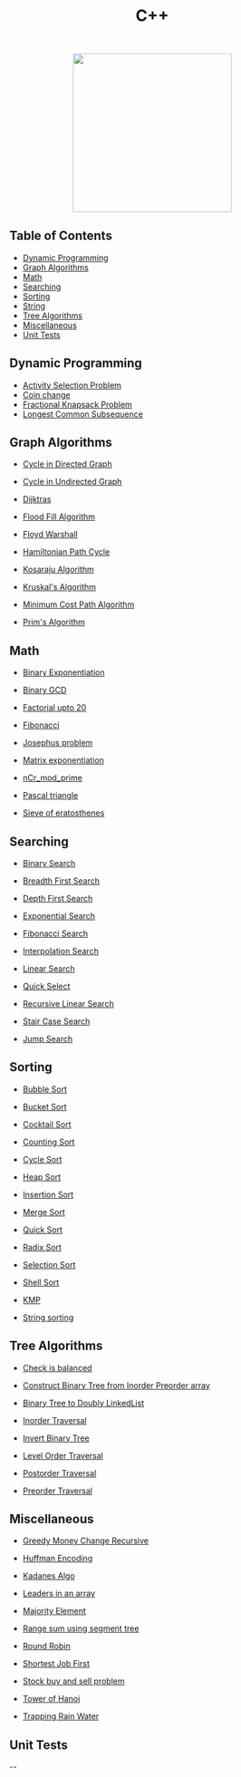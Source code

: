 <h1 align="center">C++</h1> <br>

<p align="center"><image src="https://external-content.duckduckgo.com/iu/?u=https%3A%2F%2Ftse1.mm.bing.net%2Fth%3Fid%3DOIP.PhVubETFXOlymmVf-z9xawHaHa%26pid%3DApi&f=1" width ="280" height="280"></image></p>

## Table of Contents

- [Dynamic Programming](#dynamic-programming)
- [Graph Algorithms](#graph)
- [Math](#math)
- [Searching](#searching)
- [Sorting](#sorting)
- [String](#string)
- [Tree Algorithms](#tree)
- [Miscellaneous](#others)
- [Unit Tests](#unit-tests)

<a name="dynamic-programming"/>

## Dynamic Programming

- [Activity Selection Problem](https://github.com/aniketsharma00411/algorithmsUse/blob/master/C%2B%2B/Dynamic%20Programming/activity_selection_problem.c)
- [Coin change](https://github.com/aniketsharma00411/algorithmsUse/blob/master/C%2B%2B/Dynamic%20Programming/dp_coin_change.cpp)
- [Fractional Knapsack Problem](https://github.com/aniketsharma00411/algorithmsUse/blob/master/C%2B%2B/Dynamic%20Programming/fractional_knapsack.c)
- [Longest Common Subsequence](https://github.com/aniketsharma00411/algorithmsUse/blob/master/C%2B%2B/Dynamic%20Programming/lcs.cpp)

<a name="graph"></a>

## Graph Algorithms

- [Cycle in Directed Graph](https://github.com/aniketsharma00411/algorithmsUse/blob/master/C%2B%2B/Graph%20Algorithms/cycle_in_directed_graph.cpp)

- [Cycle in Undirected Graph](https://github.com/aniketsharma00411/algorithmsUse/blob/master/C%2B%2B/Graph%20Algorithms/cycle_in_undirected_graph.cpp)

- [Dijktras](https://github.com/aniketsharma00411/algorithmsUse/blob/master/C%2B%2B/Graph%20Algorithms/dijktras.cpp)

- [Flood Fill Algorithm](https://github.com/aniketsharma00411/algorithmsUse/blob/master/C%2B%2B/Graph%20Algorithms/flood_fill_algorithm.cpp)

- [Floyd Warshall](https://github.com/aniketsharma00411/algorithmsUse/blob/master/C%2B%2B/Graph%20Algorithms/floyd_warshall.cpp)

- [Hamiltonian Path Cycle](https://github.com/aniketsharma00411/algorithmsUse/blob/master/C%2B%2B/Graph%20Algorithms/hamiltonian_path_cycle.cpp)

- [Kosaraju Algorithm](https://github.com/aniketsharma00411/algorithmsUse/blob/master/C%2B%2B/Graph%20Algorithms/kosaraju_algorithm.cpp)

- [Kruskal's Algorithm](https://github.com/aniketsharma00411/algorithmsUse/blob/master/C%2B%2B/Graph%20Algorithms/kruskal.cpp)

- [Minimum Cost Path Algorithm](https://github.com/aniketsharma00411/algorithmsUse/blob/master/C%2B%2B/Graph%20Algorithms/min_cost_path_of_graph.cpp)

- [Prim's Algorithm](https://github.com/aniketsharma00411/algorithmsUse/blob/master/C%2B%2B/Graph%20Algorithms/prim.cpp)

<a name="math"></a>

## Math

- [Binary Exponentiation](https://github.com/aniketsharma00411/algorithmsUse/blob/master/C%2B%2B/Math/binary_exponentiation.cpp)

- [Binary GCD](https://github.com/aniketsharma00411/algorithmsUse/blob/master/C%2B%2B/Math/binary_gcd.cpp)

- [Factorial upto 20](https://github.com/aniketsharma00411/algorithmsUse/blob/master/C%2B%2B/Math/factorial_20.cpp)

- [Fibonacci](https://github.com/aniketsharma00411/algorithmsUse/blob/master/C%2B%2B/Math/fibonacci.cpp)

- [Josephus problem](https://github.com/aniketsharma00411/algorithmsUse/blob/master/C%2B%2B/Math/josephus_problem.cpp)

- [Matrix exponentiation](https://github.com/aniketsharma00411/algorithmsUse/blob/master/C%2B%2B/Math/matrix_exponentiation.cpp)

- [nCr_mod_prime](https://github.com/aniketsharma00411/algorithmsUse/blob/master/C%2B%2B/Math/nCr_mod_prime.cpp)

- [Pascal triangle](https://github.com/aniketsharma00411/algorithmsUse/blob/master/C%2B%2B/Math/pascal_triangle.cpp)

- [Sieve of eratosthenes](https://github.com/aniketsharma00411/algorithmsUse/blob/master/C%2B%2B/Math/sieve_of_eratosthenes.cpp)

<a name="searching"></a>

## Searching

- [Binary Search](https://github.com/aniketsharma00411/algorithmsUse/blob/master/C%2B%2B/Searching/binary_search.cpp)

- [Breadth First Search](https://github.com/aniketsharma00411/algorithmsUse/blob/master/C%2B%2B/Searching/breadth_first_search.cpp)

- [Depth First Search](https://github.com/aniketsharma00411/algorithmsUse/blob/master/C%2B%2B/Searching/depth_first_search.cpp)

- [Exponential Search](https://github.com/aniketsharma00411/algorithmsUse/blob/master/C%2B%2B/Searching/exponential_search.cpp)

- [Fibonacci Search](https://github.com/aniketsharma00411/algorithmsUse/blob/master/C%2B%2B/Searching/fibonacci_search.cpp)

- [Interpolation Search](https://github.com/aniketsharma00411/algorithmsUse/blob/master/C%2B%2B/Searching/interpolation_search.cpp)

- [Linear Search](https://github.com/aniketsharma00411/algorithmsUse/blob/master/C%2B%2B/Searching/linear_search.cpp)

- [Quick Select](https://github.com/aniketsharma00411/algorithmsUse/blob/master/C%2B%2B/Searching/quick_select.cpp)

- [Recursive Linear Search](https://github.com/aniketsharma00411/algorithmsUse/blob/master/C%2B%2B/Searching/recursive_linear_search.cpp)

- [Stair Case Search](https://github.com/aniketsharma00411/algorithmsUse/blob/master/C%2B%2B/Searching/stair_case_search.cpp)

- [Jump Search](https://github.com/birat21sk/algorithmsUse/blob/master/C%2B%2B/Searching/jump_search.cpp)


<a name="sorting"></a>

## Sorting

- [Bubble Sort](https://github.com/aniketsharma00411/algorithmsUse/blob/master/C%2B%2B/Sorting/bubble_sort.cpp)

- [Bucket Sort](https://github.com/aniketsharma00411/algorithmsUse/blob/master/C%2B%2B/Sorting/bucket_sort.cpp)

- [Cocktail Sort](https://github.com/aniketsharma00411/algorithmsUse/blob/issue-1/C%2B%2B/Sorting/cocktail_sort.cpp)

- [Counting Sort](https://github.com/aniketsharma00411/algorithmsUse/blob/master/C%2B%2B/Sorting/counting_sort.cpp)

- [Cycle Sort](https://github.com/aniketsharma00411/algorithmsUse/blob/master/C%2B%2B/Sorting/cycle_sort.cpp)

- [Heap Sort](https://github.com/aniketsharma00411/algorithmsUse/blob/master/C%2B%2B/Sorting/heap_sort.cpp)

- [Insertion Sort](https://github.com/aniketsharma00411/algorithmsUse/blob/master/C%2B%2B/Sorting/insertion_sort.cpp)

- [Merge Sort](https://github.com/aniketsharma00411/algorithmsUse/blob/master/C%2B%2B/Sorting/merge_sort.cpp)

- [Quick Sort](https://github.com/aniketsharma00411/algorithmsUse/blob/master/C%2B%2B/Sorting/quick_sort.cpp)

- [Radix Sort](https://github.com/aniketsharma00411/algorithmsUse/blob/master/C%2B%2B/Sorting/radix_sort.cpp)

- [Selection Sort](https://github.com/aniketsharma00411/algorithmsUse/blob/master/C%2B%2B/Sorting/selection_sort.cpp)

- [Shell Sort](https://github.com/aniketsharma00411/algorithmsUse/blob/master/C%2B%2B/Sorting/shell_sort.cpp)

<a name="string"></a>

- [KMP](https://github.com/aniketsharma00411/algorithmsUse/blob/master/C%2B%2B/Strings/kmp_algo.cpp)

- [String sorting](https://github.com/aniketsharma00411/algorithmsUse/blob/master/C%2B%2B/Strings/string_sorting.cpp)

<a name="tree"></a>

## Tree Algorithms

- [Check is balanced](https://github.com/aniketsharma00411/algorithmsUse/blob/master/C%2B%2B/Tree%20Alogrithms/balanced_binary_tree_check.cpp)

- [Construct Binary Tree from Inorder Preorder array](https://github.com/aniketsharma00411/algorithmsUse/blob/master/C%2B%2B/Tree%20Alogrithms/binary_tree_from_inorder_preorder.cpp)

- [Binary Tree to Doubly LinkedList](https://github.com/aniketsharma00411/algorithmsUse/blob/master/C%2B%2B/Tree%20Alogrithms/binary_tree_to_doublyLL.cpp)

- [Inorder Traversal](https://github.com/aniketsharma00411/algorithmsUse/blob/master/C%2B%2B/Tree%20Alogrithms/inorder_traversal.cpp)

- [Invert Binary Tree](https://github.com/aniketsharma00411/algorithmsUse/blob/master/C%2B%2B/Tree%20Alogrithms/inverse_binary_tree.cpp)

- [Level Order Traversal](https://github.com/aniketsharma00411/algorithmsUse/blob/master/C%2B%2B/Tree%20Alogrithms/level_order_traversal.cpp)

- [Postorder Traversal](https://github.com/aniketsharma00411/algorithmsUse/blob/master/C%2B%2B/Tree%20Alogrithms/postorder_traversal.cpp)

- [Preorder Traversal](https://github.com/aniketsharma00411/algorithmsUse/blob/master/C%2B%2B/Tree%20Alogrithms/preorder_traversal.cpp)

<a name="others"></a>

## Miscellaneous

- [Greedy Money Change Recursive](https://github.com/aniketsharma00411/algorithmsUse/blob/master/C%2B%2B/Miscellaneous/greedy_money_change_recursive.cpp)

- [Huffman Encoding](https://github.com/aniketsharma00411/algorithmsUse/blob/master/C%2B%2B/Miscellaneous/huffman_encoding.cpp)

- [Kadanes Algo](https://github.com/aniketsharma00411/algorithmsUse/blob/master/C%2B%2B/Miscellaneous/kadanes_algo.cpp)

- [Leaders in an array](https://github.com/aniketsharma00411/algorithmsUse/blob/master/C%2B%2B/Miscellaneous/leaders_in_an_array.cpp)

- [Majority Element](https://github.com/aniketsharma00411/algorithmsUse/blob/master/C%2B%2B/Miscellaneous/majority_element.cpp)

- [Range sum using segment tree](https://github.com/aniketsharma00411/algorithmsUse/blob/master/C%2B%2B/Miscellaneous/range_sum_segment_tree.cpp)

- [Round Robin](https://github.com/aniketsharma00411/algorithmsUse/blob/master/C%2B%2B/Miscellaneous/round_robin.cpp)

- [Shortest Job First](https://github.com/aniketsharma00411/algorithmsUse/blob/master/C%2B%2B/Miscellaneous/sjf.cpp)

- [Stock buy and sell problem](https://github.com/aniketsharma00411/algorithmsUse/blob/master/C%2B%2B/Miscellaneous/stock_buy_and_sell_problem.cpp)

- [Tower of Hanoi](https://github.com/aniketsharma00411/algorithmsUse/blob/master/C%2B%2B/Miscellaneous/tower_of_hanoi.cpp)

- [Trapping Rain Water](https://github.com/aniketsharma00411/algorithmsUse/blob/master/C%2B%2B/Miscellaneous/trapping_rain_water.cpp)

## Unit Tests

--
